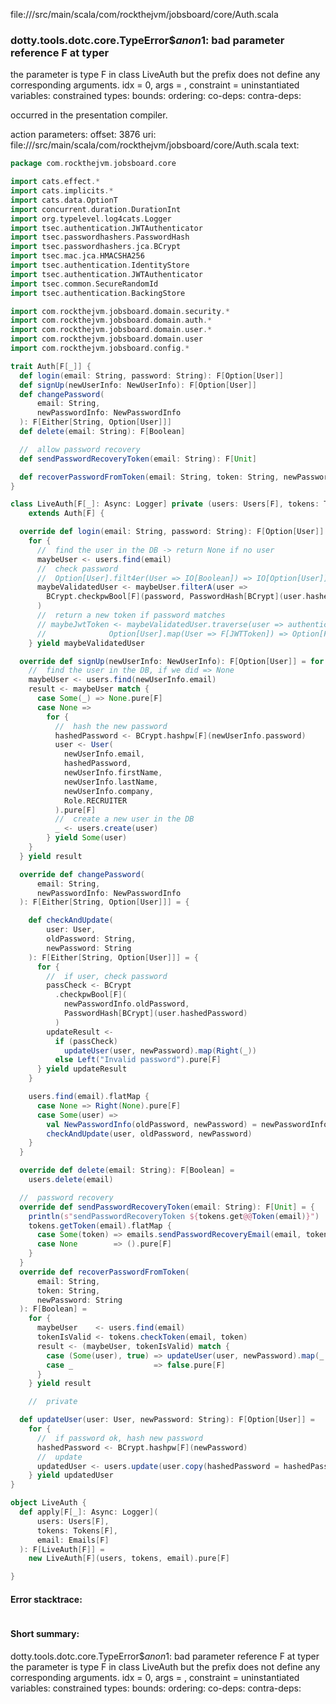 file://<WORKSPACE>/src/main/scala/com/rockthejvm/jobsboard/core/Auth.scala
### dotty.tools.dotc.core.TypeError$$anon$1: bad parameter reference F at typer
the parameter is type F in class LiveAuth but the prefix <noprefix>
does not define any corresponding arguments.
idx = 0, args = ,
constraint =  uninstantiated variables:
 constrained types:
 bounds:
 ordering:
 co-deps:
 contra-deps:


occurred in the presentation compiler.

action parameters:
offset: 3876
uri: file://<WORKSPACE>/src/main/scala/com/rockthejvm/jobsboard/core/Auth.scala
text:
```scala
package com.rockthejvm.jobsboard.core

import cats.effect.*
import cats.implicits.*
import cats.data.OptionT
import concurrent.duration.DurationInt
import org.typelevel.log4cats.Logger
import tsec.authentication.JWTAuthenticator
import tsec.passwordhashers.PasswordHash
import tsec.passwordhashers.jca.BCrypt
import tsec.mac.jca.HMACSHA256
import tsec.authentication.IdentityStore
import tsec.authentication.JWTAuthenticator
import tsec.common.SecureRandomId
import tsec.authentication.BackingStore

import com.rockthejvm.jobsboard.domain.security.*
import com.rockthejvm.jobsboard.domain.auth.*
import com.rockthejvm.jobsboard.domain.user.*
import com.rockthejvm.jobsboard.domain.user
import com.rockthejvm.jobsboard.config.*

trait Auth[F[_]] {
  def login(email: String, password: String): F[Option[User]]
  def signUp(newUserInfo: NewUserInfo): F[Option[User]]
  def changePassword(
      email: String,
      newPasswordInfo: NewPasswordInfo
  ): F[Either[String, Option[User]]]
  def delete(email: String): F[Boolean]

  //  allow password recovery
  def sendPasswordRecoveryToken(email: String): F[Unit]

  def recoverPasswordFromToken(email: String, token: String, newPassword: String): F[Boolean]
}

class LiveAuth[F[_]: Async: Logger] private (users: Users[F], tokens: Tokens[F], emails: Emails[F])
    extends Auth[F] {

  override def login(email: String, password: String): F[Option[User]] =
    for {
      //  find the user in the DB -> return None if no user
      maybeUser <- users.find(email)
      //  check password
      //  Option[User].filt4er(User => IO[Boolean]) => IO[Option[User]]
      maybeValidatedUser <- maybeUser.filterA(user =>
        BCrypt.checkpwBool[F](password, PasswordHash[BCrypt](user.hashedPassword))
      )
      //  return a new token if password matches
      // maybeJwtToken <- maybeValidatedUser.traverse(user => authenticator.create(user.email))
      //              Option[User].map(User => F[JWTToken]) => Option[F[JWTToken]]
    } yield maybeValidatedUser

  override def signUp(newUserInfo: NewUserInfo): F[Option[User]] = for {
    //  find the user in the DB, if we did => None
    maybeUser <- users.find(newUserInfo.email)
    result <- maybeUser match {
      case Some(_) => None.pure[F]
      case None =>
        for {
          //  hash the new password
          hashedPassword <- BCrypt.hashpw[F](newUserInfo.password)
          user <- User(
            newUserInfo.email,
            hashedPassword,
            newUserInfo.firstName,
            newUserInfo.lastName,
            newUserInfo.company,
            Role.RECRUITER
          ).pure[F]
          //  create a new user in the DB
          _ <- users.create(user)
        } yield Some(user)
    }
  } yield result

  override def changePassword(
      email: String,
      newPasswordInfo: NewPasswordInfo
  ): F[Either[String, Option[User]]] = {

    def checkAndUpdate(
        user: User,
        oldPassword: String,
        newPassword: String
    ): F[Either[String, Option[User]]] = {
      for {
        //  if user, check password
        passCheck <- BCrypt
          .checkpwBool[F](
            newPasswordInfo.oldPassword,
            PasswordHash[BCrypt](user.hashedPassword)
          )
        updateResult <-
          if (passCheck)
            updateUser(user, newPassword).map(Right(_))
          else Left("Invalid password").pure[F]
      } yield updateResult
    }

    users.find(email).flatMap {
      case None => Right(None).pure[F]
      case Some(user) =>
        val NewPasswordInfo(oldPassword, newPassword) = newPasswordInfo
        checkAndUpdate(user, oldPassword, newPassword)
    }
  }

  override def delete(email: String): F[Boolean] =
    users.delete(email)

  //  password recovery
  override def sendPasswordRecoveryToken(email: String): F[Unit] = {
    println(s"sendPasswordRecoveryToken ${tokens.get@@Token(email)}")
    tokens.getToken(email).flatMap {
      case Some(token) => emails.sendPasswordRecoveryEmail(email, token)
      case None        => ().pure[F]
    }
  }
  override def recoverPasswordFromToken(
      email: String,
      token: String,
      newPassword: String
  ): F[Boolean] =
    for {
      maybeUser    <- users.find(email)
      tokenIsValid <- tokens.checkToken(email, token)
      result <- (maybeUser, tokenIsValid) match {
        case (Some(user), true) => updateUser(user, newPassword).map(_.nonEmpty)
        case _                  => false.pure[F]
      }
    } yield result

    //  private

  def updateUser(user: User, newPassword: String): F[Option[User]] =
    for {
      //  if password ok, hash new password
      hashedPassword <- BCrypt.hashpw[F](newPassword)
      //  update
      updatedUser <- users.update(user.copy(hashedPassword = hashedPassword))
    } yield updatedUser
}

object LiveAuth {
  def apply[F[_]: Async: Logger](
      users: Users[F],
      tokens: Tokens[F],
      email: Emails[F]
  ): F[LiveAuth[F]] =
    new LiveAuth[F](users, tokens, email).pure[F]

}

```



#### Error stacktrace:

```

```
#### Short summary: 

dotty.tools.dotc.core.TypeError$$anon$1: bad parameter reference F at typer
the parameter is type F in class LiveAuth but the prefix <noprefix>
does not define any corresponding arguments.
idx = 0, args = ,
constraint =  uninstantiated variables:
 constrained types:
 bounds:
 ordering:
 co-deps:
 contra-deps:
